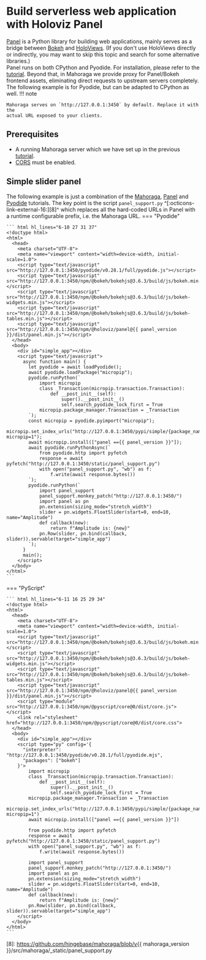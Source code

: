 # Build serverless web application with Holoviz Panel
[Panel][1] is a Python library for building web applications, mainly serves as
a bridge between [Bokeh][2] and [HoloViews][3]. (If you don't use HoloViews
directly or indirectly, you may want to skip this topic and search for some
alternative libraries.)  
Panel runs on both CPython and Pyodide. For installation, please refer to the
[tutorial][4]. Beyond that, in Mahoraga we provide proxy for Panel/Bokeh
frontend assets, eliminating direct requests to upstream servers completely.
The following example is for Pyodide, but can be adapted to CPython as well.
!!! note

    Mahoraga serves on `http://127.0.0.1:3450` by default. Replace it with the
    actual URL exposed to your clients.

## Prerequisites
- A running Mahoraga server which we have set up in the previous [tutorial][4].
- [CORS][5] must be enabled.
## Simple slider panel
The following example is just a combination of the [Mahoraga][5], [Panel][6]
and [Pyodide][7] tutorials. The key point is the script `panel_support.py`
^[:octicons-link-external-16:][8]^ which replaces all the hard-coded
URLs in Panel with a runtime configurable prefix, i.e. the Mahoraga URL.
=== "Pyodide"

    ``` html hl_lines="6-10 27 31 37"
    <!doctype html>
    <html>
      <head>
        <meta charset="UTF-8">
        <meta name="viewport" content="width=device-width, initial-scale=1.0">
        <script type="text/javascript" src="http://127.0.0.1:3450/pyodide/v0.28.1/full/pyodide.js"></script>
        <script type="text/javascript" src="http://127.0.0.1:3450/npm/@bokeh/bokehjs@3.6.3/build/js/bokeh.min.js"></script>
        <script type="text/javascript" src="http://127.0.0.1:3450/npm/@bokeh/bokehjs@3.6.3/build/js/bokeh-widgets.min.js"></script>
        <script type="text/javascript" src="http://127.0.0.1:3450/npm/@bokeh/bokehjs@3.6.3/build/js/bokeh-tables.min.js"></script>
        <script type="text/javascript" src="http://127.0.0.1:3450/npm/@holoviz/panel@{{ panel_version }}/dist/panel.min.js"></script>
      </head>
      <body>
        <div id="simple_app"></div>
        <script type="text/javascript">
          async function main() {
            let pyodide = await loadPyodide();
            await pyodide.loadPackage("micropip");
            pyodide.runPython(`
                import micropip
                class _Transaction(micropip.transaction.Transaction):
                    def __post_init__(self):
                        super().__post_init__()
                        self.search_pyodide_lock_first = True
                micropip.package_manager.Transaction = _Transaction
            `);
            const micropip = pyodide.pyimport("micropip");
            micropip.set_index_urls("http://127.0.0.1:3450/pypi/simple/{package_name}/?micropip=1");
            await micropip.install(["panel =={{ panel_version }}"]);
            await pyodide.runPythonAsync(`
                from pyodide.http import pyfetch
                response = await pyfetch("http://127.0.0.1:3450/static/panel_support.py")
                with open("panel_support.py", "wb") as f:
                    f.write(await response.bytes())
            `);
            pyodide.runPython(`
                import panel_support
                panel_support.monkey_patch("http://127.0.0.1:3450/")
                import panel as pn
                pn.extension(sizing_mode="stretch_width")
                slider = pn.widgets.FloatSlider(start=0, end=10, name="Amplitude")
                def callback(new):
                    return f"Amplitude is: {new}"
                pn.Row(slider, pn.bind(callback, slider)).servable(target="simple_app")
            `);
          }
          main();
        </script>
      </body>
    </html>
    ```

=== "PyScript"

    ``` html hl_lines="6-11 16 25 29 34"
    <!doctype html>
    <html>
      <head>
        <meta charset="UTF-8">
        <meta name="viewport" content="width=device-width, initial-scale=1.0">
        <script type="text/javascript" src="http://127.0.0.1:3450/npm/@bokeh/bokehjs@3.6.3/build/js/bokeh.min.js"></script>
        <script type="text/javascript" src="http://127.0.0.1:3450/npm/@bokeh/bokehjs@3.6.3/build/js/bokeh-widgets.min.js"></script>
        <script type="text/javascript" src="http://127.0.0.1:3450/npm/@bokeh/bokehjs@3.6.3/build/js/bokeh-tables.min.js"></script>
        <script type="text/javascript" src="http://127.0.0.1:3450/npm/@holoviz/panel@{{ panel_version }}/dist/panel.min.js"></script>
        <script type="module" src="http://127.0.0.1:3450/npm/@pyscript/core@0/dist/core.js"></script>
        <link rel="stylesheet" href="http://127.0.0.1:3450/npm/@pyscript/core@0/dist/core.css">
      </head>
      <body>
        <div id="simple_app"></div>
        <script type="py" config='{
          "interpreter": "http://127.0.0.1:3450/pyodide/v0.28.1/full/pyodide.mjs",
          "packages": ["bokeh"]
        }'>
            import micropip
            class _Transaction(micropip.transaction.Transaction):
                def __post_init__(self):
                    super().__post_init__()
                    self.search_pyodide_lock_first = True
            micropip.package_manager.Transaction = _Transaction
            micropip.set_index_urls("http://127.0.0.1:3450/pypi/simple/{package_name}/?micropip=1")
            await micropip.install(["panel =={{ panel_version }}"])

            from pyodide.http import pyfetch
            response = await pyfetch("http://127.0.0.1:3450/static/panel_support.py")
            with open("panel_support.py", "wb") as f:
                f.write(await response.bytes())

            import panel_support
            panel_support.monkey_patch("http://127.0.0.1:3450/")
            import panel as pn
            pn.extension(sizing_mode="stretch_width")
            slider = pn.widgets.FloatSlider(start=0, end=10, name="Amplitude")
            def callback(new):
                return f"Amplitude is: {new}"
            pn.Row(slider, pn.bind(callback, slider)).servable(target="simple_app")
        </script>
      </body>
    </html>
    ```

[1]: https://panel.holoviz.org/
[2]: https://bokeh.org/
[3]: https://holoviews.org/
[4]: ../tutorial.md
[5]: ../tutorial.md#pyodide
[6]: https://panel.holoviz.org/how_to/wasm/standalone.html
[7]: https://pyodide.org/en/stable/usage/loading-custom-python-code.html#loading-then-importing-python-code
[8]: https://github.com/hingebase/mahoraga/blob/v{{ mahoraga_version }}/src/mahoraga/_static/panel_support.py
